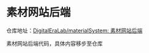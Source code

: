 # 素材网站后端

仓库地址：[DigitalEraLab/materialSystem: 素材网站后端 ](https://github.com/DigitalEraLab/materialSystem)

素材网站后端代码，具体内容移步至仓库
